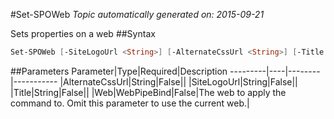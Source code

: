 #Set-SPOWeb
*Topic automatically generated on: 2015-09-21*

Sets properties on a web
##Syntax
```powershell
Set-SPOWeb [-SiteLogoUrl <String>] [-AlternateCssUrl <String>] [-Title <String>] [-Web <WebPipeBind>]
```


##Parameters
Parameter|Type|Required|Description
---------|----|--------|-----------
|AlternateCssUrl|String|False||
|SiteLogoUrl|String|False||
|Title|String|False||
|Web|WebPipeBind|False|The web to apply the command to. Omit this parameter to use the current web.|
